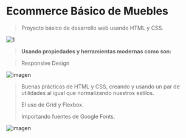 # Ecommerce Básico de Muebles

>Proyecto básico de desarrollo web usando HTML y CSS.

![1](https://user-images.githubusercontent.com/84407019/212180086-fa47bc26-ee2a-45fb-bf85-0e3003da13af.jpg)


>**Usando propiedades y herramientas modernas como son:**

>Responsive Design

![imagen](https://user-images.githubusercontent.com/84407019/212202355-20db4df0-8459-4ef1-a209-0b6f65d0468b.png)

  
>Buenas prácticas de HTML y CSS, creando y usando un par de utilidades al igual que normalizando nuestros estilos.  
>  
>El uso de Grid y Flexbox.
>
>Importando fuentes de Google Fonts.
 
 ![imagen](https://user-images.githubusercontent.com/84407019/212199588-5030a207-b1fd-4695-b87e-46a8e6c657d1.png)
 

 
 




